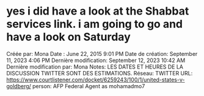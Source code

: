 # yes i did have a look at the Shabbat services link. i am going to go and have a look on Saturday

Créée par: Mona
Date : June 22, 2015 9:01 PM
Date de création: September 11, 2023 4:06 PM
Dernière modification: September 12, 2023 10:42 AM
Dernière modification par: Mona
Notes: LES DATES ET HEURES DE LA DISCUSSION TWITTER SONT DES ESTIMATIONS.
Réseau: TWITTER
URL: https://www.courtlistener.com/docket/6259243/100/1/united-states-v-goldberg/
person: AFP Federal Agent as mohamadmo7